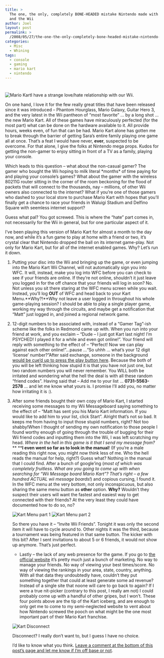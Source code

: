 ```yaml
---
title: >
  The one, the only, completely BONE-HEADED mistake Nintendo made with Mario Kart
  and the Wii
author: Joel
layout: post
permalink: >
  /2008/05/27/the-one-the-only-completely-bone-headed-mistake-nintendo-made-with-mario-kart-and-by-proxy-the-wii/index.html
categories:
  - Misc
  - Whining
tags:
  - console
  - gaming
  - mario kart
  - nintendo
---
```

# 

![Mario Kart][1]I have a strange love/hate relationship with our Wii.

 [1]: http://www.joeloliveira.com/wp-content/uploads/2008/05/mario_kart_arcade_gp_20050927.jpg

On one hand, I love it for the few really great titles that have been released since it was introduced – Phantom Hourglass, Mario Galaxy, Guitar Hero 3, and the very latest in the Wii pantheon of “most favorite” … by a long shot … the new Mario Kart. All of these games have miraculously perfected (for the most part) what can be done on the hardware available to it. All provide hours, weeks even, of fun that can be had. Mario Kart alone has gotten me to break through the barrier of getting Sara’s entire family playing one game all at once. That’s a feat I would have never, **ever**, suspected to be overcome. For that alone, I give the folks at Nintendo mega props. Kudos for getting the non-gamer to enjoy sitting in front of a TV as a family, playing your console.

Which leads to this question – what about the non-casual gamer? The gamer who bought the Wii hoping to milk literal \*months\* of time paying for and playing your console’s games? What about the gamer with the wireless 80211G router sitting in the corner of the room beckoning for the flood of packets that will connect to the thousands, nay – millions, of other Wii owners also connected to the internet? What if you’re one of those gamers who dashed to your local store to purchase Mario Kart with hopes that you’ll finally get a chance to race your friends in Waluigi Stadium and Delfino Square with seemless internet support?

Guess what pal? You got screwed. This is where the “hate” part comes in, not necessarily for the Wii in general, but for one particular aspect of it.

I’ve been playing this version of Mario Kart for almost a month to the day now, and while it’s a fun game to play at home with a friend or two, it’s crystal clear that Nintendo dropped the ball on its internet game-play. Not only for Mario Kart, but for all of the internet enabled games. Why? Let’s run it down.

1.  Putting your disc into the Wii and bringing up the game, or even jumping into the Mario Kart Wii Channel, will not automatically sign you into WFC. It will, instead, make you log into WFC before you can check to see if your friends are online. If they’re not online, shouldn’t it just leave you logged in for the off chance that your friends will log in soon? No. Not unless you sit there staring at the WFC menu screen while you wait. Instead, you’ll log **OUT** of WFC and head back to your Kart Menu.**Why?!**Why not leave a user logged in throughout his whole game-playing session? I should be able to play a single player game, working my way through the circuits, and maybe get a notification that “Matt” just logged in, and joined a regional network game.
2.  12-digit numbers to be associated with, instead of a “Gamer Tag”-ish scheme like the folks in Redmond came up with. When you run into your friend at work, and you exclaim – “Dude – I just got Kart last night! I’m PSYCHED! I played it for a while and even got online!”. Your friend will reply with something to the effect of – “Perfect! Now we can play against each other online!”…pause …“So uhhh … what’s your 12 digit ‘license’ number?”After said exchange, someone in the background [would be cue’d up to press the play button here][2]. Because the both of you will be left thinking how stupid it is that you have not just one, but two random numbers you will never remember. You WILL both be irritated and wondering what the hell the deal is with all these random “friend codes”. Having said that – Add me to your list … **0731-5563-2578** … and let me know what yours is. I promise I’ll add you, no matter how irritating it is :).
3.  After some friends bought their own copy of Mario Kart, I started receiving some messages to my Wii Messageboard saying something to the effect of – “Matt has sent you his Mario Kart information. If you would like to add him to your list, click Start”. Alright that’s not so bad. It keeps me from having to input those stupid numbers, right? Not too shabby!When I thought of sending my own notification to those people I found worthy enough of going through the trouble of bugging for their Wii friend codes and inputting them into the Wii, I was left scratching my head. *Where in the hell in this game is it that I send my message from?* ** ****I even went so far as to look in the manual**! (If you’re a male reading this right now, you might now think less of me. Who the hell reads the manual for help, right?) Guess what? Nothing in the manual that I could find. 
    After a bunch of google’ing (*most of which was completely fruitless. What are you going to come up with when searching for “Wii Message board Mario Kart”? That’s right – a few hundred ACTUAL wii message boards!*) and copious cursing, I found it. In the WFC menu at the very bottom, not only inconspicuous, but also sharing the same menu button as **other** option. **Why?** Wouldn’t they suspect their users will want the fastest and easiest way to get connected with their friends? At the very least they could have documented how to do so, no?
    
    ![Kart Menu part 1][3] ![Kart Menu part 2][4]
    
    So there you have it – “Invite Wii Friends”. Tonight it was only the second item it will have to cycle around to. Other nights it was the third, because a tournament was being featured in that same button. The kicker with this bit? After I sent invitations to about 5 or 6 friends, it would not show up anymore. That’s just perfect. 
    *   Lastly – the lack of any web presence for the game. If you go to [the official website][5] it’s pretty much just a bunch of marketing. No way to manage your friends. No way of viewing your best times/score. No way of viewing the rankings in your area, state, country, anything. With all that data they undoubtedly have, couldn’t they put something together that could at least generate some ad revenue? Instead of a single site that noone will care to go back to again? 
    If I were a true nit-picker (contrary to this post, I really am not) I could probably come up with a handful of other gripes, but I won’t. These four points above are the tip of the Kart iceberg, and are enough to only get me to come to my semi-neglected website to vent about how Nintendo screwed the pooch on what might be the one most important part of their Mario Kart franchise.
    
    ![Kart Disconnect][6]
    
    Disconnect? I really don’t want to, but I guess I have no choice.
    
    I’d like to know what you think. [Leave a comment at the bottom of this post’s page and let me know if I’m off base or not][7].

 [2]: http://www.sadtrombone.com/
 [3]: http://www.joeloliveira.com/wp-content/uploads/2008/05/kart_1.jpg
 [4]: http://www.joeloliveira.com/wp-content/uploads/2008/05/kart_2.jpg
 [5]: http://www.mariokart.com/wii/launch/
 [6]: http://www.joeloliveira.com/wp-content/uploads/2008/05/kart_3.jpg
 [7]: http://www.joeloliveira.com/2008/05/27/the-one-the-only-completely-bone-headed-mistake-nintendo-made-with-mario-kart-and-by-proxy-the-wii/
